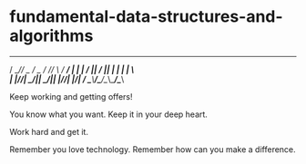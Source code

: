 # fundamental-data-structures-and-algorithms

 _____ ____  ____  _____ _     _____
/  __//  _ \/  _ \/  __// \   /  __/
| |  _| / \|| / \|| |  _| |   |  \  
| |_//| \_/|| \_/|| |_//| |_/\|  /_ 
\____\\____/\____/\____\\____/\____\

Keep working and getting offers!

You know what you want. Keep it in your deep heart.

Work hard and get it.

Remember you love technology. Remember how can you make a difference.
